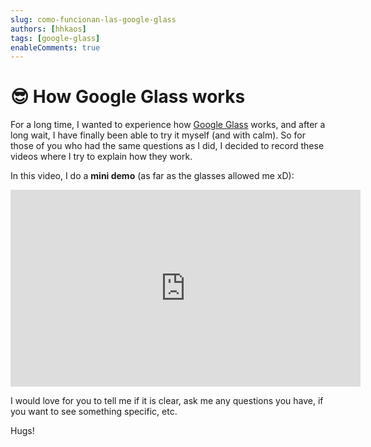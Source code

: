 ```yaml
---
slug: como-funcionan-las-google-glass
authors: [hhkaos]
tags: [google-glass]
enableComments: true 
---
```


# 😎 How Google Glass works

For a long time, I wanted to experience how [Google Glass](http://www.google.es/glass/start/) works, and after a long wait, I have finally been able to try it myself (and with calm). So for those of you who had the same questions as I did, I decided to record these videos where I try to explain how they work.

<!-- In this first video, I explain a bit about **how the interface works**: -->

In this video, I do a **mini demo** (as far as the glasses allowed me xD):

<iframe width="560" height="315" src="https://www.youtube.com/embed/TVvgNtIxdNo" title="YouTube video player" frameborder="0" allow="accelerometer; autoplay; clipboard-write; encrypted-media; gyroscope; picture-in-picture; web-share" allowfullscreen></iframe>

I would love for you to tell me if it is clear, ask me any questions you have, if you want to see something specific, etc.

Hugs!
